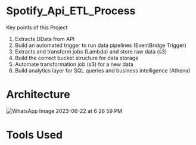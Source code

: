 # Spotify_Api_ETL_Process
Key points of this Project 
1. Extracts DData from API
2. Build an automated trigger to run data pipelines (EventBridge Trigger)
3. Extracts and transform jobs (Lambda) and store raw data (s3)
4. Build the correct bucket structure  for data storage
5. Automate transformation job (s3) for a new data
6. Build analytics layer for SQL queries and business intelligence (Athena)

# Architecture
![WhatsApp Image 2023-06-22 at 6 26 59 PM](https://github.com/adunajiye/Spotify_Api_ETL_Process/assets/80220180/79be9dcd-9cf2-459f-ad4a-dde2b35cc1fe)

# Tools Used
